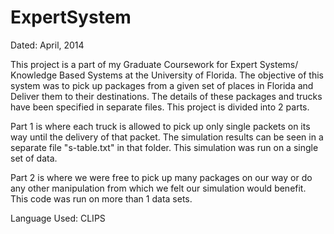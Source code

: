 ExpertSystem
============
Dated: April, 2014 

This project is a part of my Graduate Coursework for Expert Systems/ Knowledge Based Systems at the University of Florida. The objective of this system was to pick up packages from a given set of places in Florida and Deliver them to their destinations. The details of these packages and trucks have been specified in separate files.
This project is divided into 2 parts.

Part 1 is where each truck is allowed to pick up only single packets on its way until the delivery of that packet. The simulation results can be seen in a separate file "s-table.txt" in that folder. This simulation was run on a single set of data.

Part 2 is where we were free to pick up many packages on our way or do any other manipulation from which we felt our simulation would benefit. This code was run on more than 1 data sets.

Language Used: CLIPS
